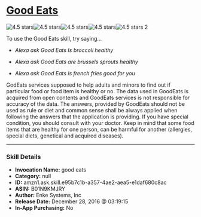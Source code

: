 # [Good Eats](http://alexa.amazon.com/#skills/amzn1.ask.skill.e95b7c1b-a357-4ae2-aea5-e1daf680c8ac)
![4.5 stars](../../images/ic_star_black_18dp_1x.png)![4.5 stars](../../images/ic_star_black_18dp_1x.png)![4.5 stars](../../images/ic_star_black_18dp_1x.png)![4.5 stars](../../images/ic_star_black_18dp_1x.png)![4.5 stars](../../images/ic_star_half_black_18dp_1x.png) 2

To use the Good Eats skill, try saying...

* *Alexa ask Good Eats Is broccoli healthy*

* *Alexa ask Good Eats are brussels sprouts healthy*

* *Alexa ask Good Eats is french fries good for you*

GodEats services supposed to help adults and minors to find out if particular food or food item is healthy or no. The data used in GoodEats is acquired from open contents and GoodEats services is not responsible for accuracy of the data. The answers, provided by GoodEats should not be used as rule or diet and common sense shall be always applied when following the answers that the application is providing. If you have special condition, you should consult with your doctor. Keep in mind that some food items that are healthy for one person, can be harmful for another (allergies, special diets, genetical and acquired diseases).

***

### Skill Details

* **Invocation Name:** good eats
* **Category:** null
* **ID:** amzn1.ask.skill.e95b7c1b-a357-4ae2-aea5-e1daf680c8ac
* **ASIN:** B01N9KMJRY
* **Author:** Enke Systems, Inc
* **Release Date:** December 28, 2016 @ 03:19:15
* **In-App Purchasing:** No
